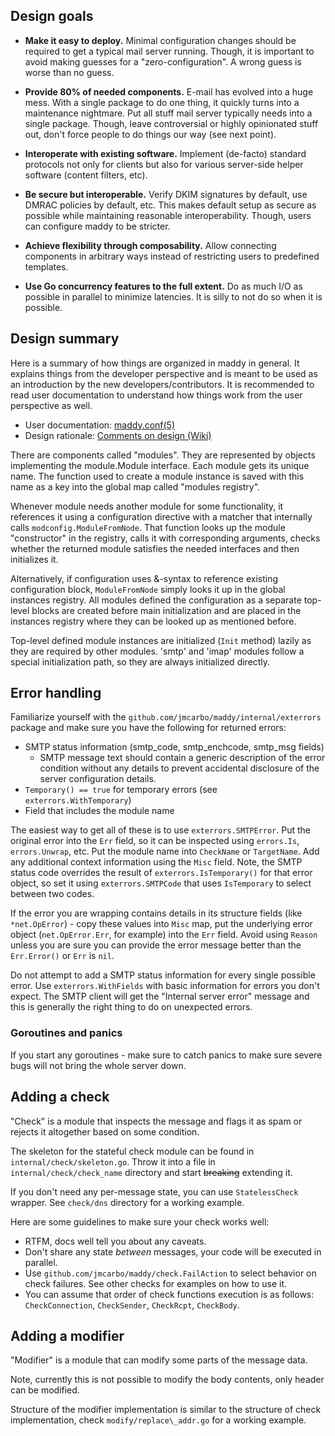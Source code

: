 ## Design goals

- **Make it easy to deploy.**
  Minimal configuration changes should be required to get a typical mail server
  running. Though, it is important to avoid making guesses for a
  "zero-configuration". A wrong guess is worse than no guess.

- **Provide 80% of needed components.**
  E-mail has evolved into a huge mess. With a single package to do one thing, it
  quickly turns into a maintenance nightmare. Put all stuff mail server
  typically needs into a single package. Though, leave controversial or highly
  opinionated stuff out, don't force people to do things our way
  (see next point).

- **Interoperate with existing software.**
  Implement (de-facto) standard protocols not only for clients but also for
  various server-side helper software (content filters, etc).

- **Be secure but interoperable.**
  Verify DKIM signatures by default, use DMRAC policies by default, etc. This
  makes default setup as secure as possible while maintaining reasonable
  interoperability. Though, users can configure maddy to be stricter.

- **Achieve flexibility through composability.**
  Allow connecting components in arbitrary ways instead of restricting users to
  predefined templates.

- **Use Go concurrency features to the full extent.**
  Do as much I/O as possible in parallel to minimize latencies. It is silly to
  not do so when it is possible.

## Design summary

Here is a summary of how things are organized in maddy in general. It explains
things from the developer perspective and is meant to be used as an
introduction by the new developers/contributors. It is recommended to read
user documentation to understand how things work from the user perspective as
well.

- User documentation: [maddy.conf(5)](maddy.conf.5.scd)
- Design rationale: [Comments on design (Wiki)][1]

There are components called "modules". They are represented by objects
implementing the module.Module interface. Each module gets its unique name.
The function used to create a module instance is saved with this name as a key
into the global map called "modules registry".

Whenever module needs another module for some functionality, it references it
using a configuration directive with a matcher that internally calls
`modconfig.ModuleFromNode`. That function looks up the module "constructor" in
the registry, calls it with corresponding arguments, checks whether the
returned module satisfies the needed interfaces and then initializes it.

Alternatively, if configuration uses &-syntax to reference existing
configuration block, `ModuleFromNode` simply looks it up in the global instances
registry. All modules defined the configuration as a separate top-level blocks
are created before main initialization and are placed in the instances registry
where they can be looked up as mentioned before.

Top-level defined module instances are initialized (`Init` method) lazily as
they are required by other modules. 'smtp' and 'imap' modules follow a special
initialization path, so they are always initialized directly.

## Error handling

Familiarize yourself with the `github.com/jmcarbo/maddy/internal/exterrors`
package and make sure you have the following for returned errors:
- SMTP status information (smtp\_code, smtp\_enchcode, smtp\_msg fields)
  - SMTP message text should contain a generic description of the error
    condition without any details to prevent accidental disclosure of the
    server configuration details.
- `Temporary() == true` for temporary errors (see `exterrors.WithTemporary`)
- Field that includes the module name

The easiest way to get all of these is to use `exterrors.SMTPError`.
Put the original error into the `Err` field, so it can be inspected using
`errors.Is`, `errors.Unwrap`, etc. Put the module name into `CheckName` or
`TargetName`. Add any additional context information using the `Misc` field.
Note, the SMTP status code overrides the result of `exterrors.IsTemporary()`
for that error object, so set it using `exterrors.SMTPCode` that uses
`IsTemporary` to select between two codes.

If the error you are wrapping contains details in its structure fields (like
`*net.OpError`) - copy these values into `Misc` map, put the underlying error
object (`net.OpError.Err`, for example) into the `Err` field.
Avoid using `Reason` unless you are sure you can provide the error message
better than the `Err.Error()` or `Err` is `nil`.

Do not attempt to add a SMTP status information for every single possible
error. Use `exterrors.WithFields` with basic information for errors you don't
expect. The SMTP client will get the "Internal server error" message and this
is generally the right thing to do on unexpected errors.

### Goroutines and panics

If you start any goroutines - make sure to catch panics to make sure severe
bugs will not bring the whole server down.

## Adding a check

"Check" is a module that inspects the message and flags it as spam or rejects
it altogether based on some condition.

The skeleton for the stateful check module can be found in
`internal/check/skeleton.go`.  Throw it into a file in
`internal/check/check_name` directory and start ~~breaking~~ extending it.

If you don't need any per-message state, you can use `StatelessCheck` wrapper.
See `check/dns` directory for a working example.

Here are some guidelines to make sure your check works well:
- RTFM, docs well tell you about any caveats.
- Don't share any state _between_ messages, your code will be executed in
  parallel.
- Use `github.com/jmcarbo/maddy/check.FailAction` to select behavior on check
  failures. See other checks for examples on how to use it.
- You can assume that order of check functions execution is as follows:
  `CheckConnection`, `CheckSender`, `CheckRcpt`, `CheckBody`.

## Adding a modifier

"Modifier" is a module that can modify some parts of the message data.

Note, currently this is not possible to modify the body contents, only header
can be modified.

Structure of the modifier implementation is similar to the structure of check
implementation, check `modify/replace\_addr.go` for a working example.

[1]: https://github.com/jmcarbo/maddy/wiki/Dev:-Comments-on-design
